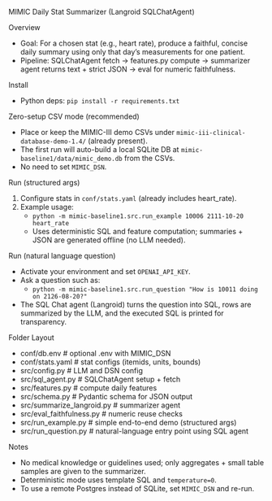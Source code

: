 MIMIC Daily Stat Summarizer (Langroid SQLChatAgent)

Overview
- Goal: For a chosen stat (e.g., heart rate), produce a faithful, concise daily summary using only that day’s measurements for one patient.
- Pipeline: SQLChatAgent fetch → features.py compute → summarizer agent returns text + strict JSON → eval for numeric faithfulness.

Install
- Python deps: `pip install -r requirements.txt`

Zero-setup CSV mode (recommended)
- Place or keep the MIMIC-III demo CSVs under `mimic-iii-clinical-database-demo-1.4/` (already present).
- The first run will auto-build a local SQLite DB at `mimic-baseline1/data/mimic_demo.db` from the CSVs.
- No need to set `MIMIC_DSN`.

Run (structured args)
1) Configure stats in `conf/stats.yaml` (already includes heart_rate).
2) Example usage:
   - `python -m mimic-baseline1.src.run_example 10006 2111-10-20 heart_rate`
   - Uses deterministic SQL and feature computation; summaries + JSON are generated offline (no LLM needed).

Run (natural language question)
- Activate your environment and set `OPENAI_API_KEY`.
- Ask a question such as:
  - `python -m mimic-baseline1.src.run_question "How is 10011 doing on 2126-08-20?"`
- The SQL Chat agent (Langroid) turns the question into SQL, rows are summarized by the LLM, and the executed SQL is printed for transparency.

Folder Layout
- conf/db.env                 # optional .env with MIMIC_DSN
- conf/stats.yaml             # stat configs (itemids, units, bounds)
- src/config.py               # LLM and DSN config
- src/sql_agent.py            # SQLChatAgent setup + fetch
- src/features.py             # compute daily features
- src/schema.py               # Pydantic schema for JSON output
- src/summarize_langroid.py   # summarizer agent
- src/eval_faithfulness.py    # numeric reuse checks
- src/run_example.py          # simple end-to-end demo (structured args)
- src/run_question.py         # natural-language entry point using SQL agent

Notes
- No medical knowledge or guidelines used; only aggregates + small table samples are given to the summarizer.
- Deterministic mode uses template SQL and `temperature=0`.
- To use a remote Postgres instead of SQLite, set `MIMIC_DSN` and re-run.
